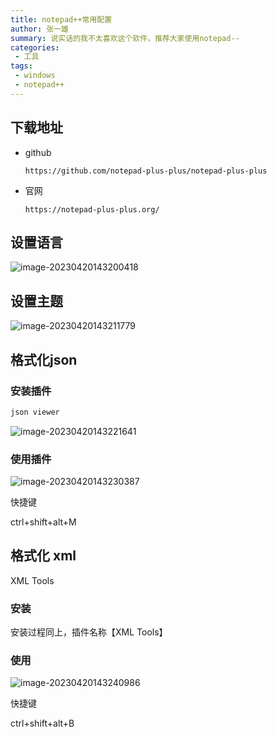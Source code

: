 ```yaml
---
title: notepad++常用配置
author: 张一雄
summary: 说实话的我不太喜欢这个软件，推荐大家使用notepad--
categories:
 - 工具
tags:
 - windows
 - notepad++
---
```


## 下载地址

- github

  ```http
  https://github.com/notepad-plus-plus/notepad-plus-plus
  ```

- 官网

  ```http
  https://notepad-plus-plus.org/
  ```

## 设置语言

![image-20230420143200418](https://img.myfox.fun/img/20230420143201.png)

## 设置主题

![image-20230420143211779](https://img.myfox.fun/img/20230420143212.png)

## 格式化json

### 安装插件

```txt
json viewer
```

![image-20230420143221641](https://img.myfox.fun/img/20230420143222.png)

### 使用插件

![image-20230420143230387](https://img.myfox.fun/img/20230420143231.png)

快捷键

ctrl+shift+alt+M



## 格式化 xml

XML Tools

### 安装

安装过程同上，插件名称【XML Tools】

### 使用

![image-20230420143240986](https://img.myfox.fun/img/20230420143242.png)

快捷键

ctrl+shift+alt+B

